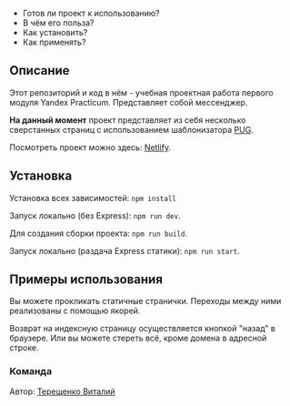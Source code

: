 
- Готов ли проект к использованию?
- В чём его польза?
- Как установить?
- Как применять?
## Описание

Этот репозиторий и код в нём - учебная проектная работа первого модуля Yandex Practicum. Представляет собой мессенджер.

**На данный момент** проект представляет из себя несколько сверстанных страниц с использованием шаблонизатора [PUG](https://pugjs.org/api/getting-started.html). 

Посмотреть проект можно здесь: [Netlify](https://wonderful-mayer-44e72d.netlify.app/).

## Установка

Установка всех зависимостей: `npm install`

Запуск локально (без Express): `npm run dev`.

Для создания сборки проекта: `npm run build`.

Запуск локально (раздача Express статики): `npm run start`.

## **Примеры использования**

Вы можете прокликать статичные странички. Переходы между ними реализованы с помощью якорей.

Возврат на индексную страницу осуществляется кнопкой "назад" в браузере. Или вы можете стереть всё, кроме домена в адресной строке.

### **Команда**

Автор: [Терещенко Виталий](https://vk.com/metalyx)
